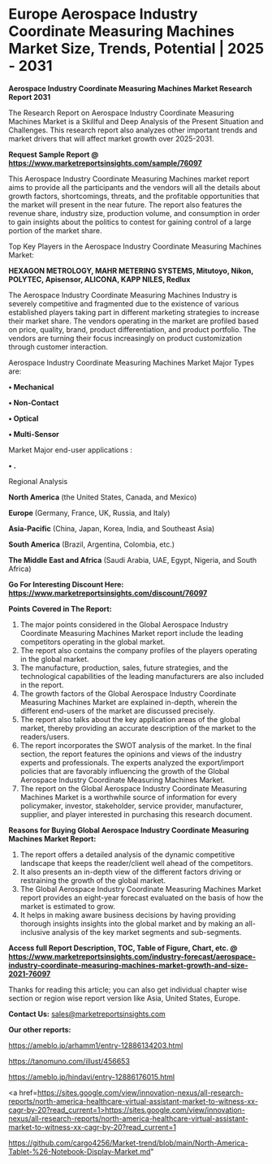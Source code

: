 # Europe Aerospace Industry Coordinate Measuring Machines Market Size, Trends, Potential | 2025 - 2031

<strong>Aerospace Industry Coordinate Measuring Machines Market Research Report 2031</strong>

The Research Report on Aerospace Industry Coordinate Measuring Machines Market is a Skillful and Deep Analysis of the Present Situation and Challenges. This research report also analyzes other important trends and market drivers that will affect market growth over 2025-2031.

<strong>Request Sample Report @ <a href=https://www.marketreportsinsights.com/sample/76097>https://www.marketreportsinsights.com/sample/76097</a></strong>

This Aerospace Industry Coordinate Measuring Machines market report aims to provide all the participants and the vendors will all the details about growth factors, shortcomings, threats, and the profitable opportunities that the market will present in the near future. The report also features the revenue share, industry size, production volume, and consumption in order to gain insights about the politics to contest for gaining control of a large portion of the market share.

Top Key Players in the Aerospace Industry Coordinate Measuring Machines Market:

<strong>HEXAGON METROLOGY, MAHR METERING SYSTEMS, Mitutoyo, Nikon, POLYTEC, Apisensor, ALICONA, KAPP NILES, Redlux</strong>

The Aerospace Industry Coordinate Measuring Machines Industry is severely competitive and fragmented due to the existence of various established players taking part in different marketing strategies to increase their market share. The vendors operating in the market are profiled based on price, quality, brand, product differentiation, and product portfolio. The vendors are turning their focus increasingly on product customization through customer interaction.

Aerospace Industry Coordinate Measuring Machines Market Major Types are:

<strong>• Mechanical

• Non-Contact

• Optical

• Multi-Sensor</strong>

Market Major end-user applications :

<strong>• .</strong>

Regional Analysis

</u><strong><b>North America</b></strong> (the United States, Canada, and Mexico)

<strong><b>Europe </b></strong>(Germany, France, UK, Russia, and Italy)

<strong><b>Asia-Pacific</b></strong> (China, Japan, Korea, India, and Southeast Asia)

<strong><b>South America</b></strong> (Brazil, Argentina, Colombia, etc.)

<strong><b>The Middle East and Africa</b></strong> (Saudi Arabia, UAE, Egypt, Nigeria, and South Africa)

<strong>Go For Interesting Discount Here: <a href=https://www.marketreportsinsights.com/discount/76097>https://www.marketreportsinsights.com/discount/76097</a></strong>

<strong>Points Covered in The Report:</strong>
<ol>
  <li>The major points considered in the Global Aerospace Industry Coordinate Measuring Machines Market report include the leading competitors operating in the global market.</li>
  <li>The report also contains the company profiles of the players operating in the global market.</li>
  <li>The manufacture, production, sales, future strategies, and the technological capabilities of the leading manufacturers are also included in the report.</li>
  <li>The growth factors of the Global Aerospace Industry Coordinate Measuring Machines Market are explained in-depth, wherein the different end-users of the market are discussed precisely.</li>
  <li>The report also talks about the key application areas of the global market, thereby providing an accurate description of the market to the readers/users.</li>
  <li>The report incorporates the SWOT analysis of the market. In the final section, the report features the opinions and views of the industry experts and professionals. The experts analyzed the export/import policies that are favorably influencing the growth of the Global Aerospace Industry Coordinate Measuring Machines Market.</li>
  <li>The report on the Global Aerospace Industry Coordinate Measuring Machines Market is a worthwhile source of information for every policymaker, investor, stakeholder, service provider, manufacturer, supplier, and player interested in purchasing this research document.</li>
</ol>
<strong>Reasons for Buying Global Aerospace Industry Coordinate Measuring Machines Market Report:</strong>

<ol>
  <li>The report offers a detailed analysis of the dynamic competitive landscape that keeps the reader/client well ahead of the competitors.</li>
  <li>It also presents an in-depth view of the different factors driving or restraining the growth of the global market.</li>
  <li>The Global Aerospace Industry Coordinate Measuring Machines Market report provides an eight-year forecast evaluated on the basis of how the market is estimated to grow.</li>
  <li>It helps in making aware business decisions by having providing thorough insights insights into the global market and by making an all-inclusive analysis of the key market segments and sub-segments.</li>
</ol>
<strong>Access full Report Description, TOC, Table of Figure, Chart, etc. @ <a href=https://www.marketreportsinsights.com/industry-forecast/aerospace-industry-coordinate-measuring-machines-market-growth-and-size-2021-76097>https://www.marketreportsinsights.com/industry-forecast/aerospace-industry-coordinate-measuring-machines-market-growth-and-size-2021-76097</a></strong>


Thanks for reading this article; you can also get individual chapter wise section or region wise report version like Asia, United States, Europe.

<strong>Contact Us:</strong>
sales@marketreportsinsights.com

<strong>Our other reports:</strong>

<a href=https://ameblo.jp/arhamm1/entry-12886134203.html>https://ameblo.jp/arhamm1/entry-12886134203.html</a>

<a href=https://tanomuno.com/illust/456653>https://tanomuno.com/illust/456653</a>

<a href=https://ameblo.jp/hindavi/entry-12886176015.html>https://ameblo.jp/hindavi/entry-12886176015.html</a>

<a href=https://sites.google.com/view/innovation-nexus/all-research-reports/north-america-healthcare-virtual-assistant-market-to-witness-xx-cagr-by-20?read_current=1>https://sites.google.com/view/innovation-nexus/all-research-reports/north-america-healthcare-virtual-assistant-market-to-witness-xx-cagr-by-20?read_current=1</a>

<a href=https://github.com/cargo4256/Market-trend/blob/main/North-America-Tablet-%26-Notebook-Display-Market.md>https://github.com/cargo4256/Market-trend/blob/main/North-America-Tablet-%26-Notebook-Display-Market.md</a>"
